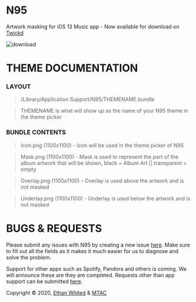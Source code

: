 # N95
Artwork masking for iOS 13 Music app - Now available for download on [Twickd](https://repo.twickd.com/package/com.twickd.ethan-whited.n95)

![download](https://i.ibb.co/ZM05H6T/banner.png)

# THEME DOCUMENTATION

### LAYOUT
> /Library/Application Support/N95/THEMENAME.bundle

> THEMENAME is what will show up as the name of your N95 theme in the theme picker

### BUNDLE CONTENTS
> Icon.png (1100x1100) - Icon will be used in the theme picker of N95

> Mask.png (1100x1100) - Mask is used to represent the part of the album artwork that will be shown, black = Album Art || transparent = empty

> Overlay.png (1100x1100) - Overlay is used above the artwork and is not masked

> Underlay.png (1100x1100) - Underlay is used below the artwork and is not masked

# BUGS & REQUESTS

Please submit any issues with N95 by creating a new issue [here](https://github.com/MTACS/N95/issues/new?assignees=&labels=bug&template=bug-report.md&title=%5BBug%5D). Make sure to fill out all the fields as it makes it much easier for us to diagnose and solve the problem.

Support for other apps such as Spotify, Pandora and others is coming. We will announce these are they are completed. Requests other than app support can be submitted [here](https://github.com/MTACS/N95/issues/new?assignees=&labels=&template=feature_request.md&title=%5BFeature%5D).

Copyright © 2020, [Ethan Whited](https://twitter.com/EthanWhited) & [MTAC](https://twitter.com/mtac8)
